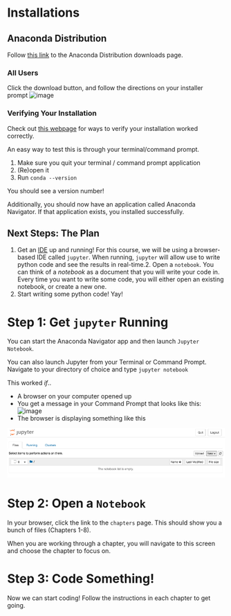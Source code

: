 # Installations

## Anaconda Distribution

Follow [this link](https://www.anaconda.com/distribution/) to the Anaconda Distribution downloads page.

### All Users
Click the download button, and follow the directions on your installer prompt
![image](https://user-images.githubusercontent.com/59903096/93669488-3c117880-fa5a-11ea-8b0e-57659ce90d66.png)

### Verifying Your Installation

Check out [this webpage](https://docs.anaconda.com/anaconda/install/verify-install/) for ways to verify your installation worked correctly.

An easy way to test this is through your terminal/command prompt.
1. Make sure you quit your terminal / command prompt application
2. (Re)open it
3. Run `conda --version`

You should see a version number!

Additionally, you should now have an application called Anaconda Navigator.
If that application exists, you installed successfully.

## Next Steps: The Plan

1. Get an [IDE](https://en.wikipedia.org/wiki/Integrated_development_environment) up and running!
For this course, we will be using a browser-based IDE called `jupyter`.
When running, `jupyter` will allow use to write python code and see the results in real-time.2. Open a `notebook`. 
You can think of a _notebook_ as a document that you will write your code in. 
Every time you want to write some code, you will either open an existing notebook, or create a new one.
3. Start writing some python code!
Yay!

# Step 1: Get `jupyter` Running

You can start the Anaconda Navigator app and then launch `Jupyter Notebook`.  

You can also launch Jupyter from your Terminal or Command Prompt. Navigate to your directory of choice and type `jupyter notebook`


This worked _if_..
* A browser on your computer opened up
* You get a message in your Command Prompt that looks like this:
![image](https://user-images.githubusercontent.com/59903096/93686392-848d5e00-fa7b-11ea-990b-4f06b4dfb77c.png)
* The browser is displaying something like this

![Jupyter Homepage](./images/jupyter_home.png)

# Step 2: Open a `Notebook`

In your browser, click the link to the `chapters` page.
This should show you a bunch of files (Chapters 1-8).

When you are working through a chapter, you will navigate to this screen and choose the chapter to focus on.

# Step 3: Code Something!

Now we can start coding!
Follow the instructions in each chapter to get going.
